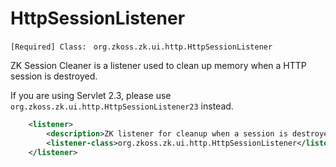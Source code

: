 # HttpSessionListener

`[Required] Class: ` `org.zkoss.zk.ui.http.HttpSessionListener`

ZK Session Cleaner is a listener used to clean up memory when a HTTP
session is destroyed.

If you are using Servlet 2.3, please use
`org.zkoss.zk.ui.http.HttpSessionListener23` instead.

``` xml
    <listener>
        <description>ZK listener for cleanup when a session is destroyed</description>
        <listener-class>org.zkoss.zk.ui.http.HttpSessionListener</listener-class>
    </listener>
```

